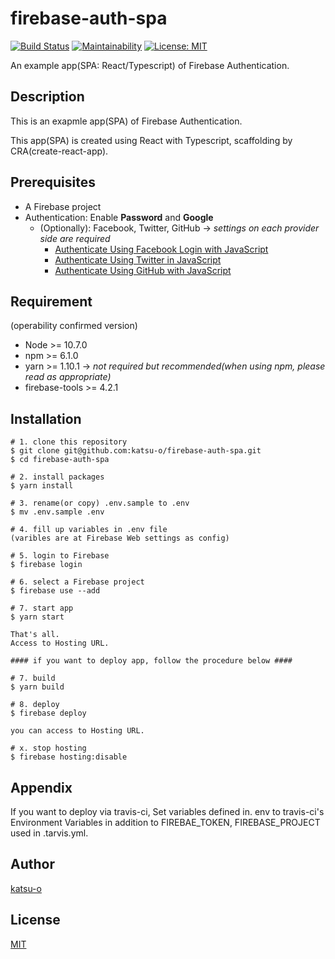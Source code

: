 # firebase-auth-spa

[![Build Status](https://travis-ci.org/katsu-o/firebase-auth-spa.svg?branch=master)](https://travis-ci.org/katsu-o/firebase-auth-spa)
[![Maintainability](https://api.codeclimate.com/v1/badges/4f7b0920ea92cf431bed/maintainability)](https://codeclimate.com/github/katsu-o/firebase-auth-spa/maintainability)
[![License: MIT](https://img.shields.io/badge/License-MIT-yellow.svg)](https://opensource.org/licenses/MIT)

An example app(SPA: React/Typescript) of Firebase Authentication.

## Description

This is an exapmle app(SPA) of Firebase Authentication.

This app(SPA) is created using React with Typescript, scaffolding by CRA(create-react-app).

## Prerequisites

- A Firebase project
- Authentication: Enable **Password** and **Google**
  - (Optionally): Facebook, Twitter, GitHub -> _settings on each provider side are required_
    - [Authenticate Using Facebook Login with JavaScript](https://firebase.google.com/docs/auth/web/facebook-login)
    - [Authenticate Using Twitter in JavaScript](https://firebase.google.com/docs/auth/web/facebook-login)
    - [Authenticate Using GitHub with JavaScript](https://firebase.google.com/docs/auth/web/github-auth)

## Requirement

(operability confirmed version)

- Node >= 10.7.0
- npm >= 6.1.0
- yarn >= 1.10.1 -> _not required but recommended(when using npm, please read as appropriate)_
- firebase-tools >= 4.2.1

## Installation

```
# 1. clone this repository
$ git clone git@github.com:katsu-o/firebase-auth-spa.git
$ cd firebase-auth-spa

# 2. install packages
$ yarn install

# 3. rename(or copy) .env.sample to .env
$ mv .env.sample .env

# 4. fill up variables in .env file
(varibles are at Firebase Web settings as config)

# 5. login to Firebase
$ firebase login

# 6. select a Firebase project
$ firebase use --add

# 7. start app
$ yarn start

That's all.
Access to Hosting URL.

#### if you want to deploy app, follow the procedure below ####

# 7. build
$ yarn build

# 8. deploy
$ firebase deploy

you can access to Hosting URL.

# x. stop hosting
$ firebase hosting:disable
```

## Appendix

If you want to deploy via travis-ci,
Set variables defined in. env to travis-ci's Environment Variables
in addition to FIREBAE_TOKEN, FIREBASE_PROJECT used in .tarvis.yml.

## Author

[katsu-o](https://github.com/katsu-o)

## License

[MIT](https://github.com/katsu-o/test/blob/master/LICENSE)
